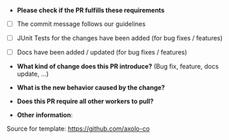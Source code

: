 * **Please check if the PR fulfills these requirements**
- [ ] The commit message follows our guidelines
- [ ] JUnit Tests for the changes have been added (for bug fixes / features)
- [ ] Docs have been added / updated (for bug fixes / features)


* **What kind of change does this PR introduce?** (Bug fix, feature, docs update, ...)


* **What is the new behavior caused by the change?**


* **Does this PR require all other workers to pull?** 


* **Other information**:



Source for template: https://github.com/axolo-co

